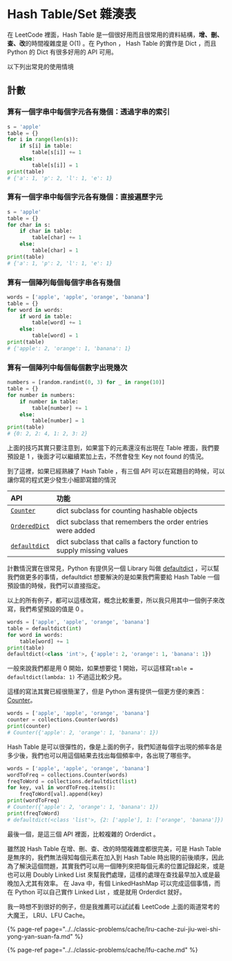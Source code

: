 # Hash Table/Set 雜湊表

在 LeetCode 裡面，Hash Table 是一個很好用而且很常用的資料結構，**增、刪、查、改**的時間複雜度是 O\(1\) 。在 Python ， Hash Table 的實作是 Dict ，而且 Python 的 Dict 有很多好用的 API 可用。

以下列出常見的使用情境

## 計數

### 算有一個字串中每個字元各有幾個：透過字串的索引

```python
s = 'apple'
table = {}
for i in range(len(s)):
    if s[i] in table:
        table[s[i]] += 1
    else:
        table[s[i]] = 1
print(table)
# {'a': 1, 'p': 2, 'l': 1, 'e': 1}
```

### 算有一個字串中每個字元各有幾個：直接遍歷字元

```python
s = 'apple'
table = {}
for char in s:
    if char in table:
        table[char] += 1
    else:
        table[char] = 1
print(table)
# {'a': 1, 'p': 2, 'l': 1, 'e': 1}
```

### 算有一個陣列每個每個字串各有幾個

```python
words = ['apple', 'apple', 'orange', 'banana']
table = {}
for word in words:
    if word in table:
        table[word] += 1
    else:
        table[word] = 1
print(table)
# {'apple': 2, 'orange': 1, 'banana': 1}
```

### 算有一個陣列中每個每個數字出現幾次

```python
numbers = [random.randint(0, 3) for _ in range(10)]
table = {}
for number in numbers:
    if number in table:
        table[number] += 1
    else:
        table[number] = 1
print(table)
# {0: 2, 2: 4, 1: 2, 3: 2}
```

上面的技巧其實只要注意到，如果當下的元素還沒有出現在 Table 裡面，我們要預設是 1 ，後面才可以繼續累加上去，不然會發生 Key not found 的情況。

到了這裡，如果已經熟練了 Hash Table ，有三個 API 可以在寫題目的時候，可以讓你寫的程式更少發生小細節寫錯的情況

| API | 功能 |
| :--- | :--- |
| [`Counter`](https://docs.python.org/3/library/collections.html#collections.Counter) | dict subclass for counting hashable objects |
| [`OrderedDict`](https://docs.python.org/3/library/collections.html#collections.OrderedDict) | dict subclass that remembers the order entries were added |
| [`defaultdict`](https://docs.python.org/3/library/collections.html#collections.defaultdict) | dict subclass that calls a factory function to supply missing values |

計數情況實在很常見，Python 有提供另一個 Library 叫做 [defaultdict](https://docs.python.org/3/library/collections.html#collections.defaultdict) ，可以幫我們做更多的事情，defaultdict 想要解決的是如果我們需要給 Hash Table 一個預設值的時候，我們可以直接指定。

以上的所有例子，都可以這樣改寫，概念比較重要，所以我只用其中一個例子來改寫，我們希望預設的值是 0 。

```python
words = ['apple', 'apple', 'orange', 'banana']
table = defaultdict(int)
for word in words:
    table[word] += 1
print(table)
defaultdict(<class 'int'>, {'apple': 2, 'orange': 1, 'banana': 1})
```

一般來說我們都是用 0 開始，如果想要從 1 開始，可以這樣寫`table = defaultdict(lambda: 1)` 不過這比較少見。

這樣的寫法其實已經很簡潔了，但是 Python 還有提供一個更方便的東西： [Counter](https://docs.python.org/3/library/collections.html#collections.Counter)。

```python
words = ['apple', 'apple', 'orange', 'banana']
counter = collections.Counter(words)
print(counter)
# Counter({'apple': 2, 'orange': 1, 'banana': 1})
```

Hash Table 是可以很彈性的，像是上面的例子，我們知道每個字出現的頻率各是多少後，我們也可以用這個結果去找出每個頻率中，各出現了哪些字。

```python
words = ['apple', 'apple', 'orange', 'banana']
wordToFreq = collections.Counter(words)
freqToWord = collections.defaultdict(list)
for key, val in wordToFreq.items():
    freqToWord[val].append(key)
print(wordToFreq)
# Counter({'apple': 2, 'orange': 1, 'banana': 1})
print(freqToWord)
# defaultdict(<class 'list'>, {2: ['apple'], 1: ['orange', 'banana']})
```

最後一個，是這三個 API 裡面，比較複雜的 Orderdict 。

雖然說 Hash Table 在增、刪、查、改的時間複雜度都很完美，可是 Hash Table 是無序的，我們無法得知每個元素在加入到 Hash Table 時出現的前後順序，因此為了解決這個問題，其實我們可以用一個陣列來把每個元素的位置記錄起來，或是也可以用 Doubly Linked List 來幫我們處理，這樣的處理在查找最早加入或是最晚加入尤其有效率。 在 Java 中，有個 LinkedHashMap 可以完成這個事情，而在 Python 可以自己實作 Linked List ，或是就用 Orderdict 就好。

我一時想不到很好的例子，但是我推薦可以試試看 LeetCode 上面的兩道常考的大魔王， LRU、LFU Cache。

{% page-ref page="../../classic-problems/cache/lru-cache-zui-jiu-wei-shi-yong-yan-suan-fa.md" %}

{% page-ref page="../../classic-problems/cache/lfu-cache.md" %}

